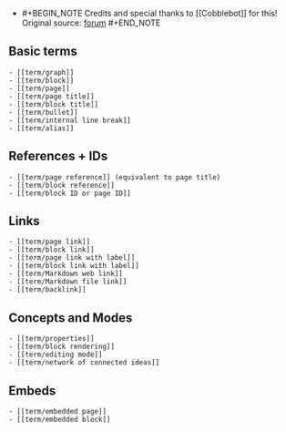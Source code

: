 -
  #+BEGIN_NOTE
  Credits and special thanks to [[Cobblebot]] for this!
  Original source: [forum](https://discuss.logseq.com/t/glossary-draft-work-in-progress/196)
  #+END_NOTE
## Basic terms
	- [[term/graph]]
	- [[term/block]]
	- [[term/page]]
	- [[term/page title]]
	- [[term/block title]]
	- [[term/bullet]]
	- [[term/internal line break]]
	- [[term/alias]]
## References + IDs
	- [[term/page reference]] (equivalent to page title)
	- [[term/block reference]]
	- [[term/block ID or page ID]]
## Links
	- [[term/page link]]
	- [[term/block link]]
	- [[term/page link with label]]
	- [[term/block link with label]]
	- [[term/Markdown web link]]
	- [[term/Markdown file link]]
	- [[term/backlink]]
## Concepts and Modes
	- [[term/properties]]
	- [[term/block rendering]]
	- [[term/editing mode]]
	- [[term/network of connected ideas]]
## Embeds
	- [[term/embedded page]]
	- [[term/embedded block]]